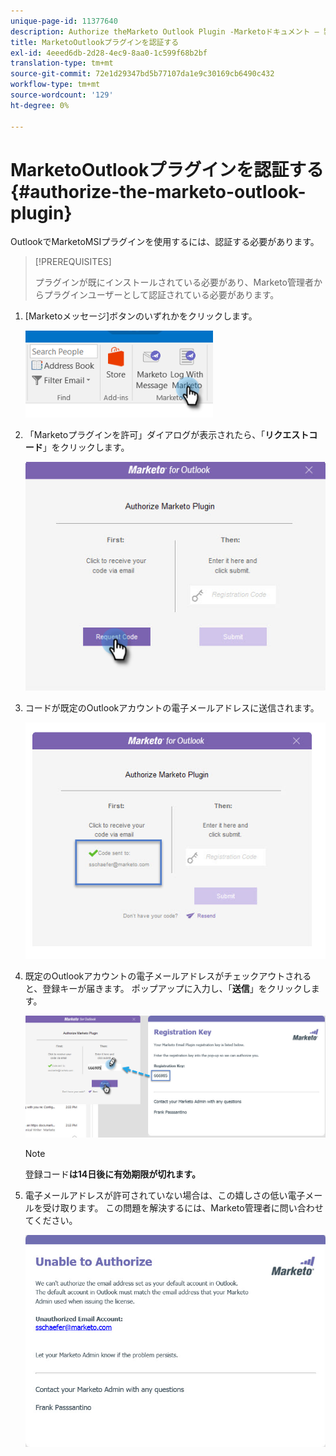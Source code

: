 ```yaml
---
unique-page-id: 11377640
description: Authorize theMarketo Outlook Plugin -Marketoドキュメント — 製品ドキュメント
title: MarketoOutlookプラグインを認証する
exl-id: 4eeed6db-2d28-4ec9-8aa0-1c599f68b2bf
translation-type: tm+mt
source-git-commit: 72e1d29347bd5b77107da1e9c30169cb6490c432
workflow-type: tm+mt
source-wordcount: '129'
ht-degree: 0%

---
```


# MarketoOutlookプラグインを認証する{#authorize-the-marketo-outlook-plugin}

OutlookでMarketoMSIプラグインを使用するには、認証する必要があります。

>[!PREREQUISITES]
>
>プラグインが既にインストールされている必要があり、Marketo管理者からプラグインユーザーとして認証されている必要があります。

1. [Marketoメッセージ]ボタンのいずれかをクリックします。

   ![](assets/image2016-8-24-16-3a4-3a28.png)

1. 「Marketoプラグインを許可」ダイアログが表示されたら、「**リクエストコード**」をクリックします。

   ![](assets/image2016-8-24-16-3a6-3a51.png)

1. コードが既定のOutlookアカウントの電子メールアドレスに送信されます。

   ![](assets/image2016-8-24-16-3a8-3a36.png)

1. 既定のOutlookアカウントの電子メールアドレスがチェックアウトされると、登録キーが届きます。 ポップアップに入力し、「**送信**」をクリックします。

   ![](assets/image2016-8-24-16-3a12-3a48.png)

   >[!NOTE]
   >
   >登録コード&#x200B;**は14日後に有効期限が切れます。**

1. 電子メールアドレスが許可されていない場合は、この嬉しさの低い電子メールを受け取ります。 この問題を解決するには、Marketo管理者に問い合わせてください。

   ![](assets/image2016-8-24-16-3a25-3a27.png)
